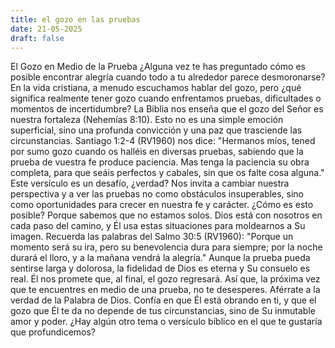 ```yaml
---
title: el gozo en las pruebas
date: 21-05-2025
draft: false
---
```


El Gozo en Medio de la Prueba
¿Alguna vez te has preguntado cómo es posible encontrar alegría cuando todo a tu alrededor parece desmoronarse? En la vida cristiana, a menudo escuchamos hablar del gozo, pero ¿qué significa realmente tener gozo cuando enfrentamos pruebas, dificultades o momentos de incertidumbre?
La Biblia nos enseña que el gozo del Señor es nuestra fortaleza (Nehemías 8:10). Esto no es una simple emoción superficial, sino una profunda convicción y una paz que trasciende las circunstancias. Santiago 1:2-4 (RV1960) nos dice: "Hermanos míos, tened por sumo gozo cuando os halléis en diversas pruebas, sabiendo que la prueba de vuestra fe produce paciencia. Mas tenga la paciencia su obra completa, para que seáis perfectos y cabales, sin que os falte cosa alguna."
Este versículo es un desafío, ¿verdad? Nos invita a cambiar nuestra perspectiva y a ver las pruebas no como obstáculos insuperables, sino como oportunidades para crecer en nuestra fe y carácter. ¿Cómo es esto posible? Porque sabemos que no estamos solos. Dios está con nosotros en cada paso del camino, y Él usa estas situaciones para moldearnos a Su imagen.
Recuerda las palabras del Salmo 30:5 (RV1960): "Porque un momento será su ira, pero su benevolencia dura para siempre; por la noche durará el lloro, y a la mañana vendrá la alegría." Aunque la prueba pueda sentirse larga y dolorosa, la fidelidad de Dios es eterna y Su consuelo es real. Él nos promete que, al final, el gozo regresará.
Así que, la próxima vez que te encuentres en medio de una prueba, no te desesperes. Aférrate a la verdad de la Palabra de Dios. Confía en que Él está obrando en ti, y que el gozo que Él te da no depende de tus circunstancias, sino de Su inmutable amor y poder.
¿Hay algún otro tema o versículo bíblico en el que te gustaría que profundicemos?
